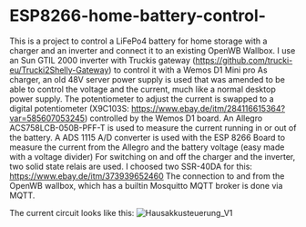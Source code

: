 # ESP8266-home-battery-control-
This is a project to control a LiFePo4 battery for home storage with a charger and an inverter and connect it to an existing OpenWB Wallbox.
I use an Sun GTIL 2000 inverter with Truckis gateway (https://github.com/trucki-eu/Trucki2Shelly-Gateway) to control it with a Wemos D1 Mini pro
As charger, an old 48V server power supply is used that was amended to be able to control the voltage and the current, much like a normal desktop power supply. The potentiometer to adjust the current is swapped to a digital potentiometer (X9C103S: https://www.ebay.de/itm/284116615364?var=585607053245) controlled by the Wemos D1 board.
An Allegro ACS758LCB-050B-PFF-T is used to measure the current running in or out of the battery.
A ADS 1115 A/D converter is used with the ESP 8266 Board to measure the current from the Allegro and the battery voltage (easy made with a voltage divider)
For switching on and off the charger and the inverter, two solid state relais are used. I choosed two SSR-40DA for this: https://www.ebay.de/itm/373939652460
The connection to and from the OpenWB wallbox, which has a builtin Mosquitto MQTT broker is done via MQTT.

The current circuit looks like this:
![Hausakkusteuerung_V1](https://github.com/BugBuggi/ESP8266-home-battery-control/assets/12899111/bbf9fc09-13e8-4bca-9bb5-ed2190c69bfb)
